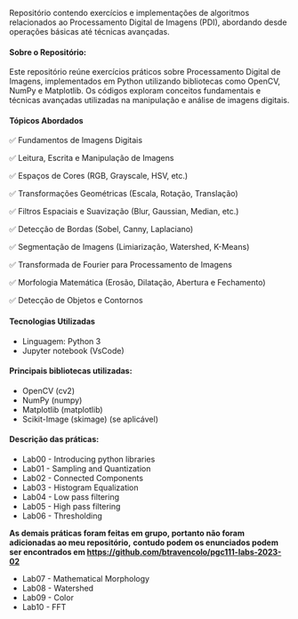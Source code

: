 Repositório contendo exercícios e implementações de algoritmos relacionados ao Processamento Digital de Imagens (PDI), 
abordando desde operações básicas até técnicas avançadas.

#### Sobre o Repositório: 

Este repositório reúne exercícios práticos sobre Processamento Digital de Imagens, implementados em Python utilizando
bibliotecas como OpenCV, NumPy e Matplotlib. Os códigos exploram conceitos fundamentais e técnicas avançadas utilizadas 
na manipulação e análise de imagens digitais.

#### Tópicos Abordados

✅ Fundamentos de Imagens Digitais

✅ Leitura, Escrita e Manipulação de Imagens

✅ Espaços de Cores (RGB, Grayscale, HSV, etc.)

✅ Transformações Geométricas (Escala, Rotação, Translação)

✅ Filtros Espaciais e Suavização (Blur, Gaussian, Median, etc.)

✅ Detecção de Bordas (Sobel, Canny, Laplaciano)

✅ Segmentação de Imagens (Limiarização, Watershed, K-Means)

✅ Transformada de Fourier para Processamento de Imagens

✅ Morfologia Matemática (Erosão, Dilatação, Abertura e Fechamento)

✅ Detecção de Objetos e Contornos

#### Tecnologias Utilizadas

* Linguagem: Python 3
* Jupyter notebook (VsCode)

#### Principais bibliotecas utilizadas:

* OpenCV (cv2)
* NumPy (numpy)
* Matplotlib (matplotlib)
* Scikit-Image (skimage) (se aplicável)

####  Descrição das práticas:

* Lab00 - Introducing python libraries
* Lab01 - Sampling and Quantization
* Lab02 - Connected Components
* Lab03 - Histogram Equalization
* Lab04 - Low pass filtering
* Lab05 - High pass filtering
* Lab06 - Thresholding

**As demais práticas foram feitas em grupo, portanto não foram adicionadas ao meu repositório,**
**contudo podem os enunciados podem ser encontrados em https://github.com/btravencolo/pgc111-labs-2023-02**

* Lab07 - Mathematical Morphology
* Lab08 - Watershed
* Lab09 - Color
* Lab10 - FFT
